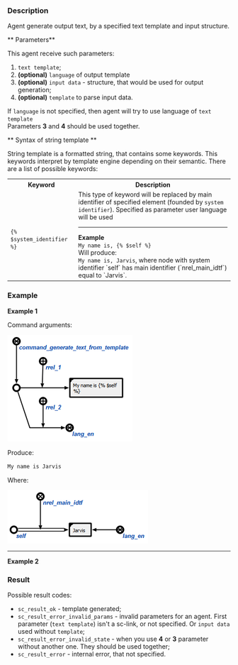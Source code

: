 ### Description

Agent generate output text, by a specified text template and input structure.

** Parameters**

This agent receive such parameters:

1. `text template`;
2. **(optional)** `language` of output template
3. **(optional)** `input data` - structure, that would be used for output generation;
4. **(optional)** `template` to parse input data.

<div class="note">
If <code>language</code> is not specified, then agent will try to use language of <code>text template</code>
</div>

<div class="note">
Parameters <strong>3</strong> and <strong>4</strong> should be used together.
</div>

** Syntax of string template **

String template is a formatted string, that contains some keywords.
This keywords interpret by template engine depending on their semantic.
There are a list of possible keywords:
<table>
  <tr>
    <th>Keyword</th>
    <th>Description</th>
  </tr>

  <tr>
    <td>
<code class="js hljs javascript">
{% $system_identifier %}
</code>
    </td>
    <td>This type of keyword will be replaced by main identifier of specified
        element (founded by <code>system identifier</code>). Specified as parameter
        user language will be used
        <hr/>
        <strong>Example</strong><br/>
        <code>My name is, {% $self %}</code><br/>
        Will produce:<br/>
        <code>My name is, Jarvis</code>, where node with system identifier
        `self` has main identifier (`nrel_main_idtf`) equal to `Jarvis`.
    </td>
  </tr>
</table>

### Example

**Example 1**

Command arguments:

![Example](images/agentext_example_1.png)

Produce:

```cpp
My name is Jarvis
```

Where:

![Example](images/agentext_example_1_data.png)

<hr/>

**Example 2**


### Result

Possible result codes:

* `sc_result_ok` - template generated;
* `sc_result_error_invalid_params` - invalid parameters for an agent. First parameter (`text template`) isn't a sc-link, or not specified. Or `input data` used without `template`;
* `sc_result_error_invalid_state` - when you use **4** or **3** parameter without another one. They should be used together;
* `sc_result_error` - internal error, that not specified.
